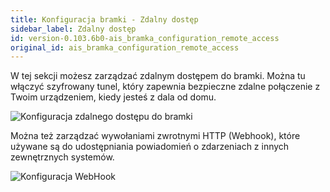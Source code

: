 ```yaml
---
title: Konfiguracja bramki - Zdalny dostęp
sidebar_label: Zdalny dostęp
id: version-0.103.6b0-ais_bramka_configuration_remote_access
original_id: ais_bramka_configuration_remote_access
---
```



W tej sekcji możesz zarządzać zdalnym dostępem do bramki.
Można tu włączyć szyfrowany tunel, który zapewnia bezpieczne zdalne połączenie z Twoim urządzeniem, kiedy jesteś z dala od domu.


![Konfiguracja zdalnego dostępu do bramki](/AIS-docs/img/en/bramka/config_ais_dom_section6.png)

Można też zarządzać wywołaniami zwrotnymi HTTP (Webhook), które używane są do udostępniania powiadomień o zdarzeniach z innych zewnętrznych systemów.

![Konfiguracja WebHook](/AIS-docs/img/en/bramka/config_ais_dom_section6_2.png)
